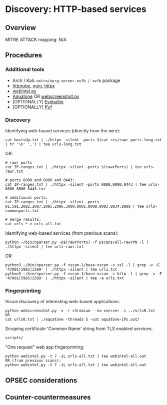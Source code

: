 
# Discovery: HTTP-based services

## Overview

MITRE ATT&CK mapping: N/A

## Procedures

### Additional tools

 - Arch / Kali: `extra/xorg-server-xvfb / xvfb` package
 - [httprobe](https://github.com/tomnomnom/httprobe/releases/latest), [meg](https://github.com/tomnomnom/meg), [httpx](https://github.com/projectdiscovery/httpx/releases/latest)
 - [webintel.py](https://github.com/danamodio/webintel)
 - [Aquatone](https://github.com/michenriksen/aquatone/releases/latest) OR [webscreenshot.py](https://github.com/maaaaz/webscreenshot)
 - [OPTIONALLY] [Eyeballer](https://github.com/bishopfox/eyeballer)
 - [OPTIONALLY] [ffuf](https://github.com/ffuf/ffuf)

### Discovery

Identifying web-based services (directly from the wire):

```
cat hostsUp.txt | ./httpx -silent -ports $(cat res/rawr-ports-long.txt | tr '\n' ',') | tee urls-long.txt
```

OR:

```
# rawr ports
cat IP-ranges.txt | ./httpx -silent -ports $(rawrPorts) | tee urls-rawr.txt

# ports 8080 and 8000 and 8443:
cat IP-ranges.txt | ./httpx -silent -ports 8080,8000,8443 | tee urls-8080-8000-8443.txt

# additional ports:
cat IP-ranges.txt | ./httpx -silent -ports 81,591,2082,2087,2095,2096,3000,8001,8008,8083,8834,8888 | tee urls-commonports.txt

# merge results:
cat urls-* > urls-all.txt
```

Identifying web-based services (from previous scans):

```
python ~/bin/nparser.py -p$(rawrPorts) -f pscans/all-rawrPN -l | ./httpx -silent | tee urls-rawr.txt
```

OR:

```
python3 ~/bin/nparser.py -f vscan-1/base-vscan -s ssl -l | grep -v -E '47001|5985|3389' | ./httpx -silent | tee urls.txt
python3 ~/bin/nparser.py -f vscan-1/base-vscan -s http -l | grep -v -E '47001|5985|3389' | ./httpx -silent | tee -a urls.txt
```

### Fingerprinting

Visual discovery of interesting web-based applications:

```
python webscreenshot.py -v -r chromium --no-xserver -i ../urls0.txt
OR
cat urls0.txt | ./aquatone -threads 5 -out aquatone-IPs.out/
```

Scraping certificate 'Common Name' string from TLS enabled services:

```
scripts/
```

"One request" web app fingerprinting:

    python webintel.py -t 7 -iL urls-all.txt | tee webintel-all.out
    OR (from previous scans):
    python webintel.py -t 7 -iL urls-all.txt | tee webintel-all.out


## OPSEC considerations

## Counter-countermeasures
